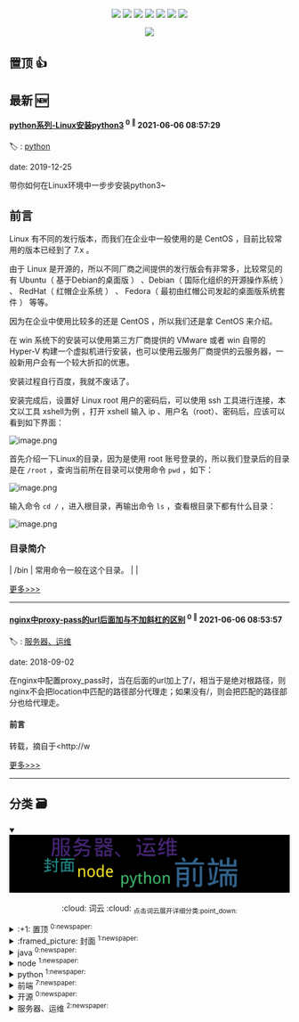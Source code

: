 

<p align='center'>
    <img src="https://badgen.net/badge/labels/8"/>
    <img src="https://badgen.net/github/issues/Sweet-KK/blog"/>
    <img src="https://badgen.net/badge/last-commit/2021-06-26 13:19:21"/>
    <img src="https://badgen.net/github/forks/Sweet-KK/blog"/>
    <img src="https://badgen.net/github/stars/Sweet-KK/blog"/>
    <img src="https://badgen.net/github/watchers/Sweet-KK/blog"/>
    <img src="https://badgen.net/github/release/Sweet-KK/blog"/>
</p>

<p align='center'>
    <a href="https://github.com/jwenjian/visitor-count-badge">
        <img src="https://visitor-badge.glitch.me/badge?page_id=sweet_kk.blog"/>
    </a>
</p>


## 置顶 :thumbsup: 
## 最新 :new: 

#### [python系列-Linux安装python3](https://github.com/Sweet-KK/blog/issues/13) <sup>0 :speech_balloon:</sup> 	 2021-06-06 08:57:29

:label: : [python](https://github.com/Sweet-KK/blog/labels/python)

date: 2019-12-25


带你如何在Linux环境中一步步安装python3~


## 前言

Linux 有不同的发行版本，而我们在企业中一般使用的是 CentOS ，目前比较常用的版本已经到了 7.x 。

由于 Linux 是开源的，所以不同厂商之间提供的发行版会有非常多，比较常见的有 Ubuntu（ 基于Debian的桌面版 ） 、Debian（ 国际化组织的开源操作系统 ） 、 RedHat（ 红帽企业系统 ） 、 Fedora（ 最初由红帽公司发起的桌面版系统套件 ） 等等。

因为在企业中使用比较多的还是 CentOS ，所以我们还是拿 CentOS 来介绍。

在 win 系统下的安装可以使用第三方厂商提供的 VMware 或者 win 自带的 Hyper-V 构建一个虚拟机进行安装，也可以使用云服务厂商提供的云服务器，一般新用户会有一个较大折扣的优惠。

安装过程自行百度，我就不废话了。

安装完成后，设置好 Linux root 用户的密码后，可以使用 ssh 工具进行连接，本文以工具 xshell为例 ，打开 xshell 输入 ip 、用户名（root）、密码后，应该可以看到如下界面：

![image.png](https://upload-images.jianshu.io/upload_images/8192053-9f586372ab3e6d2c.png?imageMogr2/auto-orient/strip%7CimageView2/2/w/1240)

首先介绍一下Linux的目录，因为是使用 root 账号登录的，所以我们登录后的目录是在 `/root` ，查询当前所在目录可以使用命令 `pwd` ，如下： 

![image.png](https://upload-images.jianshu.io/upload_images/8192053-371e7d865b9b007d.png?imageMogr2/auto-orient/strip%7CimageView2/2/w/1240)

输入命令 `cd /` ，进入根目录，再输出命令 `ls` ，查看根目录下都有什么目录： 

![image.png](https://upload-images.jianshu.io/upload_images/8192053-0c33ff853adeb723.png?imageMogr2/auto-orient/strip%7CimageView2/2/w/1240)

### 目录简介

| /bin  | 常用命令一般在这个目录。                                     |
| 

[更多>>>](https://github.com/Sweet-KK/blog/issues/13)

---


#### [nginx中proxy-pass的url后面加与不加斜杠的区别](https://github.com/Sweet-KK/blog/issues/12) <sup>0 :speech_balloon:</sup> 	 2021-06-06 08:53:57

:label: : [服务器、运维](https://github.com/Sweet-KK/blog/labels/%E6%9C%8D%E5%8A%A1%E5%99%A8%E3%80%81%E8%BF%90%E7%BB%B4)

date: 2018-09-02


在nginx中配置proxy_pass时，当在后面的url加上了/，相当于是绝对根路径，则nginx不会把location中匹配的路径部分代理走；如果没有/，则会把匹配的路径部分也给代理走。 


#### 前言

转载，摘自于<http://w

[更多>>>](https://github.com/Sweet-KK/blog/issues/12)

---


## 分类  :card_file_box: 

<details open="open">
    <summary>
        <img src="assets/wordcloud.png" title="词云, 点击展开详细分类" alt="词云， 点击展开详细分类">
        <p align="center">:cloud: 词云 :cloud: <sub>点击词云展开详细分类:point_down: </sub></p>
    </summary>


<details>
<summary>:+1: 置顶	<sup>0:newspaper:</sup></summary>



</details>

<details>
<summary>:framed_picture: 封面	<sup>1:newspaper:</sup></summary>

- [Open the future](https://github.com/Sweet-KK/blog/issues/1)  <sup>0 :speech_balloon:</sup>  	 


</details>

<details>
<summary>java	<sup>0:newspaper:</sup></summary>



</details>

<details>
<summary>node	<sup>1:newspaper:</sup></summary>

- [使用node发送验证码到手机或邮箱做校验](https://github.com/Sweet-KK/blog/issues/11)  <sup>0 :speech_balloon:</sup>  	 


</details>

<details>
<summary>python	<sup>1:newspaper:</sup></summary>

- [python系列-Linux安装python3](https://github.com/Sweet-KK/blog/issues/13)  <sup>0 :speech_balloon:</sup>  	 


</details>

<details>
<summary>前端	<sup>7:newspaper:</sup></summary>

- [vue-cli 2.0再优化](https://github.com/Sweet-KK/blog/issues/10)  <sup>0 :speech_balloon:</sup>  	 
- [vue-cli踩坑与优化小记](https://github.com/Sweet-KK/blog/issues/9)  <sup>0 :speech_balloon:</sup>  	 
- [Grid VS Flexbox](https://github.com/Sweet-KK/blog/issues/8)  <sup>0 :speech_balloon:</sup>  	 
- [静态页面HTML代码的复用实践](https://github.com/Sweet-KK/blog/issues/7)  <sup>0 :speech_balloon:</sup>  	 
- [干货!各种常见布局+知名网站实例分析+相关阅读推荐](https://github.com/Sweet-KK/blog/issues/5)  <sup>0 :speech_balloon:</sup>  	 
- [CSS预处理器--Less语法整理](https://github.com/Sweet-KK/blog/issues/4)  <sup>0 :speech_balloon:</sup>  	 
- [对constructor和prototype的理解](https://github.com/Sweet-KK/blog/issues/3)  <sup>0 :speech_balloon:</sup>  	 


</details>

<details>
<summary>开源	<sup>0:newspaper:</sup></summary>



</details>

<details>
<summary>服务器、运维	<sup>2:newspaper:</sup></summary>

- [nginx中proxy-pass的url后面加与不加斜杠的区别](https://github.com/Sweet-KK/blog/issues/12)  <sup>0 :speech_balloon:</sup>  	 
- [CentOS 7.4 从0到1部署node项目](https://github.com/Sweet-KK/blog/issues/6)  <sup>0 :speech_balloon:</sup>  	 


</details>


</details>    
